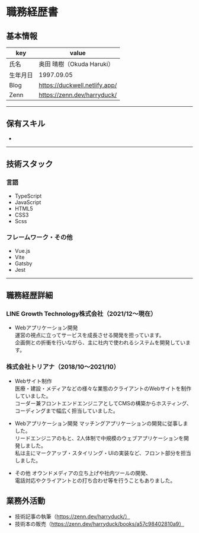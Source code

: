 # 職務経歴書

## 基本情報

|key|value|
|---|---|
|氏名|奥田 晴樹（Okuda Haruki）|
|生年月日|1997.09.05|
|Blog|https://duckwell.netlify.app/|
|Zenn|https://zenn.dev/harryduck/|

---

## 保有スキル

- 


---

## 技術スタック

### 言語

- TypeScript
- JavaScript
- HTML5
- CSS3
- Scss

### フレームワーク・その他

- Vue.js
- Vite
- Gatsby
- Jest

---

## 職務経歴詳細

### LINE Growth Technology株式会社（2021/12〜現在）

- Webアプリケーション開発  
運営の視点に立ってサービスを成長させる開発を担っています。  
企画側との折衝を行いながら、主に社内で使われるシステムを開発しています。  

### 株式会社トリアナ（2018/10〜2021/10）

- Webサイト制作  
医療・建設・メディアなどの様々な業態のクライアントのWebサイトを制作していました。  
コーダー兼フロントエンドエンジニアとしてCMSの構築からホスティング、コーディングまで幅広く担当していました。  

- Webアプリケーション開発
マッチングアプリケーションの開発に従事しました。  
リードエンジニアのもと、2人体制で中規模のウェブアプリケーションを開発しました。  
私は主にマークアップ・スタイリング・UIの実装など、フロント部分を担当しました。  

- その他
オウンドメディアの立ち上げや社内ツールの開発、  
電話対応やクライアントとの打ち合わせ等を行うこともありました。  

## 業務外活動

- 技術記事の執筆（https://zenn.dev/harryduck/）
- 技術本の販売（https://zenn.dev/harryduck/books/a57c98402810a9）